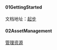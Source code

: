 #### 01GettingStarted
文档地址：[起步](https://www.webpackjs.com/guides/getting-started/)

#### 02AssetManagement
[管理资源](https://www.webpackjs.com/guides/asset-management/{:target="_blank"})
